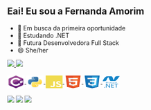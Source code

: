 ## Eai! Eu sou a Fernanda Amorim

- 🔭 Em busca da primeira oportunidade
- 🌱 Estudando .NET
- 👯 Futura Desenvolvedora Full Stack
- 😄 She/her

<div>
  <a href="https://www.linkedin.com/in/amorim-fernanda/">
    <img height="180em" src="https://github-readme-stats.vercel.app/api?username=amorimfe7&show_icons=true&theme=dark&include_all_commits=tru&count_private=true"/>
    <img height="180em" src="https://github-readme-stats.vercel.app/api/top-langs/?username=amorimfe7&layout=compact&langs_count=16&theme=dark"/>
</div>

<div style="display: inline_block"><br>
  <img align="center" alt="Amorim-Csharp" height="30" width="40" src="https://raw.githubusercontent.com/devicons/devicon/master/icons/csharp/csharp-original.svg">
  <img align="center" alt="Amorim-Python" height="30" width="40" src="https://raw.githubusercontent.com/devicons/devicon/master/icons/python/python-original.svg">
  <img align="center" alt="Amorim-Js" height="30" width="40" src="https://raw.githubusercontent.com/devicons/devicon/master/icons/javascript/javascript-plain.svg">
  <img align="center" alt="Amorim-HTML" height="30" width="40" src="https://raw.githubusercontent.com/devicons/devicon/master/icons/html5/html5-original.svg">
  <img align="center" alt="Amorim-CSS" height="30" width="40" src="https://raw.githubusercontent.com/devicons/devicon/master/icons/css3/css3-original.svg">
  <img align="center" alt="Amorim-CSS" height="30" width="40" src="https://raw.githubusercontent.com/devicons/devicon/master/icons/dot-net/dot-net-plain-wordmark.svg">
</div>

<div style="display: inline_block"><br>
  <a href="https://www.linkedin.com/in/amorim-fernanda/" target="_blank"><img src="https://img.shields.io/badge/-LinkedIn-%230077B5?style=for-the-badge&logo=linkedin&logoColor=white" target="_blank"></a>
  <a href = "mailto:amorimfe7@gmail.com"><img src="https://img.shields.io/badge/-Gmail-%23333?style=for-the-badge&logo=gmail&logoColor=white" target="_blank"></a>
  <a href="https://instagram.com/amorimfe7" target="_blank"><img src="https://img.shields.io/badge/-Instagram-%23E4405F?style=for-the-badge&logo=instagram&logoColor=white"       target="_blank"></a>
</div>
